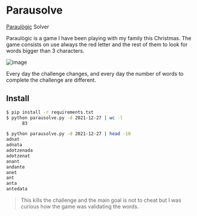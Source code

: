 # Parausolve

[Paraulògic](https://paraulogic.rodamots.cat/) Solver

Paraulògic is a game I have been playing with my family this Christmas. The game consists on use always the red letter and the rest of them to look for words bigger than 3 characters.

![image](https://user-images.githubusercontent.com/7288621/147486773-bae1c3bb-8efc-4ff0-9de8-5ee0537e61a8.png)

Every day the challenge changes, and every day the number of words to complete the challenge are different.

## Install

```sh
$ pip install -r requirements.txt
$ python parausolve.py -d 2021-12-27 | wc -l
      83

$ python parausolve.py -d 2021-12-27 | head -10
adnat
adnata
adotzenada
adotzenat
anant
andante
anet
ant
anta
antedata
``` 

> This kills the challenge and the main goal is not to cheat but I was curious how the game was validating the words.
